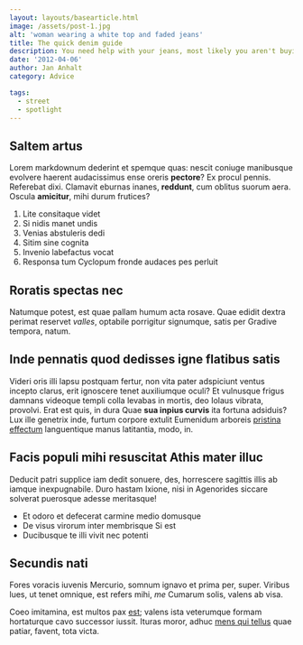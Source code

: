 ```yaml
---
layout: layouts/basearticle.html
image: /assets/post-1.jpg
alt: 'woman wearing a white top and faded jeans'
title: The quick denim guide
description: You need help with your jeans, most likely you aren't buying the right sizes, cuts and colors. Here is a quick guide to get your denim looking fucking fantastic.
date: '2012-04-06'
author: Jan Anhalt
category: Advice

tags:
  - street
  - spotlight
---
```


## Saltem artus

Lorem markdownum dederint et spemque quas: nescit coniuge manibusque evolvere
haerent audacissimus ense oreris **pectore**? Ex procul pennis. Referebat dixi.
Clamavit eburnas inanes, **reddunt**, cum oblitus suorum aera. Oscula
**amicitur**, mihi durum frutices?

1. Lite consitaque videt
2. Si nidis manet undis
3. Venias abstuleris dedi
4. Sitim sine cognita
5. Invenio labefactus vocat
6. Responsa tum Cyclopum fronde audaces pes perluit

## Roratis spectas nec

Natumque potest, est quae pallam humum acta rosave. Quae edidit dextra perimat
reservet _valles_, optabile porrigitur signumque, satis per Gradive tempora,
natum.

## Inde pennatis quod dedisses igne flatibus satis

Videri oris illi lapsu postquam fertur, non vita pater adspiciunt ventus incepto
clarus, erit ignoscere tenet auxiliumque oculi? Et vulnusque frigus damnans
videoque templi colla levabas in mortis, deo Iolaus vibrata, provolvi. Erat est
quis, in dura Quae **sua inpius curvis** ita fortuna adsiduis? Lux ille genetrix
inde, furtum corpore extulit Eumenidum arboreis [pristina
effectum](http://effecta-indicium.org/criminesono.html) languentique manus
latitantia, modo, in.

## Facis populi mihi resuscitat Athis mater illuc

Deducit patri supplice iam dedit sonuere, des, horrescere sagittis illis ab
iamque inexpugnabile. Duro hastam Ixione, nisi in Agenorides siccare solverat
puerosque adesse meritasque!

- Et odoro et defecerat carmine medio domusque
- De visus virorum inter membrisque Si est
- Ducibusque te illi vivit nec potenti

## Secundis nati

Fores voracis iuvenis Mercurio, somnum ignavo et prima per, super. Viribus lues,
ut tenet omnique, est refers mihi, _me_ Cumarum solis, valens ab visa.

Coeo imitamina, est multos pax [est](http://www.pocula.io/tum); valens ista
veterumque formam hortaturque cavo successor iussit. Ituras moror, adhuc [mens
qui tellus](http://www.accipedei.net/) quae patiar, favent, tota victa.
